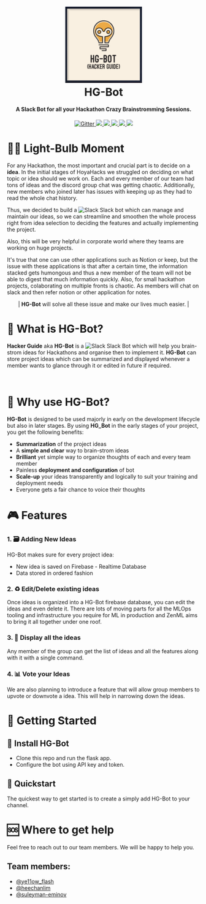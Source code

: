 <h1 align="center">
  <br>
  <a href="https://github.com/Ye11ow-Flash/HoyaHacks/blob/bot/hgbot_logo.png"><img src="https://github.com/Ye11ow-Flash/HoyaHacks/blob/bot/hgbot_logo.png" alt="HackerGuide" width="200"></a>
  <br>
  HG-Bot
  <br>
</h1>

<!-- ------------------------------------------ -->

<h4 align="center">A Slack Bot for all your Hackathon Crazy Brainstromming Sessions.</h4>

<p align="center">
  <a href="https://img.shields.io/badge/firebase--admin-5.2.0%20-orange">
    <img src="https://img.shields.io/badge/firebase--admin-5.2.0%20-orange" alt="Gitter">
  </a>
  
  <a href="https://img.shields.io/badge/python-3.9-blue">
    <img src="https://img.shields.io/badge/python-3.9-blue">
  </a>
  
  <a href="https://img.shields.io/badge/slack--bot-3.0.1-red">
      <img src="https://img.shields.io/badge/slack--bot-3.0.1-red">
  </a>
  
  <a href="https://img.shields.io/badge/Pyrebase-3.0.27-success">
      <img src="https://img.shields.io/badge/Pyrebase-3.0.27-success">
  </a>
  
  <a href="https://img.shields.io/pypi/v/pyrebase">
    <img src="https://img.shields.io/pypi/v/pyrebase">
  </a>
  
  <a href="https://img.shields.io/badge/Flask-2.0.2-important">
    <img src="https://img.shields.io/badge/Flask-2.0.2-important">
  </a>
</p>

# 🧘‍♀️ Light-Bulb Moment

For any Hackathon, the most important and crucial part is to decide on a **idea**. In the initial stages of HoyaHacks we struggled on deciding on what topic or idea should we work on. Each and every member of our team had tons of ideas and the discord group chat was getting chaotic. Additionally, new members who joined later has issues with keeping up as they had to read the whole chat history. 

Thus, we decided to build a <img width="25" src="https://cdn3.iconfinder.com/data/icons/logos-and-brands-adobe/512/306_Slack-512.png" alt="Slack"/> Slack bot which can manage and maintain our ideas, so we can streamline and smoothen the whole process right from idea selection to deciding the features and actually implementing the project.

Also, this will be very helpful in corporate world where they teams are working on huge projects.

It's true that one can use other applications such as Notion or keep, but the issue with these applications is that after a certain time, the information stacked gets humongous and thus a new member of the team will not be able to digest that much information quickly. Also, for small hackathon projects, colaborating on multiple fronts is chaotic. As members will chat on slack and then refer notion or other application for notes. 

<p align="center"> | <b>HG-Bot</b> will solve all these issue and make our lives much easier. | </p>

# 👀 What is HG-Bot?

**Hacker Guide** aka **HG-Bot** is a  <img width="25" src="https://cdn3.iconfinder.com/data/icons/logos-and-brands-adobe/512/306_Slack-512.png" alt="Slack"/> Slack Bot which will help you brain-strom ideas for Hackathons and organise then to implement it. **HG-Bot** can store project ideas which can be summarized and displayed whenever a member wants to glance through it or edited in future if required.

<!-- 🎉 **Version 0.6.0 out now!** [Check out the release notes here](https://github.com/zenml-io/zenml/releases). -->

<!-- [![PyPI - Python Version](https://img.shields.io/pypi/pyversions/zenml)](https://pypi.org/project/zenml/)
[![PyPI Status](https://pepy.tech/badge/zenml)](https://pepy.tech/project/zenml)
![GitHub](https://img.shields.io/github/license/zenml-io/zenml)
[![Codecov](https://codecov.io/gh/zenml-io/zenml/branch/main/graph/badge.svg)](https://codecov.io/gh/zenml-io/zenml)
[![Interrogate](docs/interrogate.svg)](https://interrogate.readthedocs.io/en/latest/)
![Main Workflow Tests](https://github.com/zenml-io/zenml/actions/workflows/main.yml/badge.svg) -->

<!-- <div align="center">
Join our <a href="https://zenml.io/slack-invite" target="_blank">
    <img width="25" src="https://cdn3.iconfinder.com/data/icons/logos-and-brands-adobe/512/306_Slack-512.png" alt="Slack"/>
<b>Slack Community</b> </a> and become part of the ZenML family
</div>
<div align="center"> Give us a 
    <img width="25" src="https://cdn.iconscout.com/icon/free/png-256/github-153-675523.png" alt="Slack"/>
<b>GitHub star</b> to show your love
</div>
<div align="center"> 
    <b>NEW: </b> <a href="https://zenml.io/discussion" target="_blank"><img width="25" src="https://cdn1.iconfinder.com/data/icons/social-17/48/like-512.png" alt="Vote"/><b> Vote</b></a> on the next ZenML features 
</div> -->

<br>


# 🤖 Why use HG-Bot?

**HG-Bot** is designed to be used majorly in early on the development lifecycle but also in later stages. By using **HG_Bot** in the early stages of your project, you get the following benefits:

- **Summarization** of the project ideas
- A **simple and clear** way to brain-strom ideas
- **Brilliant** yet simple way to organize thoughts of each and every team member
- Painless **deployment and configuration** of bot
- **Scale-up** your ideas transparently and logically to suit your training and deployment needs
- Everyone gets a fair chance to voice their thoughts

<!-- # 📖 Learn More -->

<!-- | ZenML Resources | Description |
| ------------- | - |
| 🧘‍♀️ **[ZenML 101]** | New to ZenML? Here's everything you need to know! |
| ⚛️ **[Core Concepts]** | Some key terms and concepts we use. |
| 🗃 **[Functional API Guide]** | Build production ML pipelines with simple functions. |
| 🚀 **[New in v0.6.0]** | New features, bug fixes. |
| 🗳 **[Vote for Features]** | Pick what we work on next! |
| 📓 **[Docs]** | Full documentation for creating your own ZenML pipelines. |
| 📒 **[API Reference]** | The detailed reference for ZenML's API. |
| ⚽️ **[Examples]** | Learn best through examples where ZenML is used? We've got you covered. |
| 📬 **[Blog]** | Use cases of ZenML and technical deep dives on how we built it. |
| 🔈 **[Podcast]** | Conversations with leaders in ML, released every 2 weeks. |
| 📣 **[Newsletter]** | We build ZenML in public. Subscribe to learn how we work. |
| 💬 **[Join Slack]** | Need help with your specific use case? Say hi on Slack! |
| 🗺 **[Roadmap]** | See where ZenML is working to build new features. |
| 🙋‍♀️ **[Contribute]** | How to contribute to the ZenML project and code base. |

[ZenML 101]: https://docs.zenml.io/
[Core Concepts]: https://docs.zenml.io/core-concepts
[Functional API Guide]: https://docs.zenml.io/v/docs/guides/functional-api
[New in v0.6.0]: https://github.com/zenml-io/zenml/releases
[Vote for Features]: https://zenml.io/discussion
[Docs]: https://docs.zenml.io/
[API Reference]: https://apidocs.zenml.io/
[Examples]: https://github.com/zenml-io/zenml/tree/main/examples
[Blog]: https://blog.zenml.io/
[Podcast]: https://podcast.zenml.io/
[Newsletter]: https://zenml.io/newsletter/
[Join Slack]: https://zenml.io/slack-invite/
[Roadmap]: https://zenml.io/roadmap
[Contribute]: https://github.com/zenml-io/zenml/blob/main/CONTRIBUTING.md -->

# 🎮 Features

### 1. 🗃 Adding New Ideas

HG-Bot makes sure for every project idea:

- New idea is saved on Firebase - Realtime Database 
- Data stored in ordered fashion

### 2. ♻️ Edit/Delete existing ideas

Once ideas is organized into a HG-Bot firebase database, you can edit the ideas and even delete it. There are lots of moving parts for all the MLOps tooling and infrastructure you require for ML in production and ZenML aims to bring it all together under one roof.

### 3. 🧩 Display all the ideas

Any member of the group can get the list of ideas and all the features along with it with a single command.

<!-- ### 4. ☁ Visualize the Steps of your Pipeline -->

<!-- ### 5. 🧐 Visualize Statistics -->

<!-- Now you can use awesome third-party libraries to visualize ZenML steps and artifacts. We support the facets visualization for statistics out of the box, to find data drift between your training and test sets.

We use the built-in FacetStatisticsVisualizer using the [Facets Overview](https://pypi.org/project/facets-overview/) integration.

![Here’s what the statistics visualizer looks like](https://blog.zenml.io/assets/posts/release_0_5_3/stats.gif) -->

### 4. 📊 Vote your Ideas

We are also planning to introduce a feature that will allow group members to upvote or downvote a idea. This will help in narrowing down the ideas.

<!-- ### 5. 🛠 Configure Pipeline Runs with YAML Code -->

# 🤸 Getting Started

## 💾 Install HG-Bot

- Clone this repo and run the flask app.
- Configure the bot using API key and token.

## 🚅 Quickstart

The quickest way to get started is to create a simply add HG-Bot to your channel.


<!-- # 🗺 Roadmap -->

<!-- # 🙋‍♀️ Contributing & Community -->

# 🆘 Where to get help

Feel free to reach out to our team members. We will be happy to help you.

## Team members:
- [@ye11ow_flash](https://www.linkedin.com/in/jaineel97/)
- [@heechanlim](https://www.linkedin.com/in/heechanlim/)
- [@suleyman-eminov](https://www.linkedin.com/in/suleyman-eminov/)

<!-- # 📜 License -->
